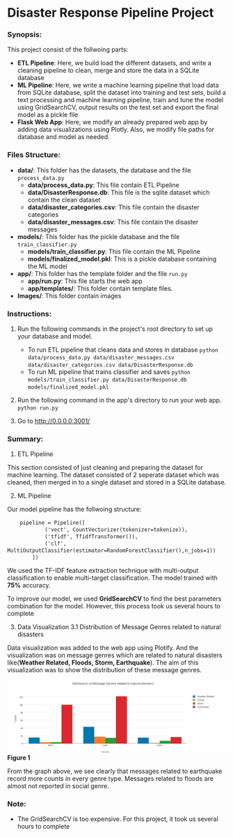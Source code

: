 # Disaster Response Pipeline Project

### Synopsis:
This project consist of the follwoing parts:
- **ETL Pipeline**: Here, we build load the different datasets, and write a cleaning pipeline to clean, merge and store the data in a SQLite database
- **ML Pipeline**: Here, we write a machine learning pipeline that load data from SQLite database, split the dataset into training and test sets, build a text processing and machine learning pipeline, train and tune the model using GridSearchCV, output results on the test set and export the final model as a pickle file
- **Flask Web App**: Here, we modify an already prepared web app by adding data visualizations using Plotly. Also, we modify file paths for database and model as needed.

### Files Structure:
- **data/**: This folder has the datasets, the database and the file `process_data.py`
    - **data/process_data.py**: This file contain ETL Pipeline
    - **data/DisasterResponse.db**: This file is the sqlite dataset which contain the clean dataset
    - **data/disaster_categories.csv**: This file contain the disaster categories
    - **data/disaster_messages.csv**: This file contain the disaster messages
- **models/**: This folder has the pickle database and the file `train_classifier.py`
    - **models/train_classifier.py**: This file contain the ML Pipeline
    - **models/finalized_model.pkl**: This is a pickle database containing the ML model
- **app/**: This folder has the template folder and the file `run.py`
    - **app/run.py**: This file starts the web app
    - **app/templates/**: This folder contain template files.
- **Images/**: This folder contain images
 
### Instructions:
1. Run the following commands in the project's root directory to set up your database and model.

    - To run ETL pipeline that cleans data and stores in database
        `python data/process_data.py data/disaster_messages.csv data/disaster_categories.csv data/DisasterResponse.db`
    - To run ML pipeline that trains classifier and saves
        `python models/train_classifier.py data/DisasterResponse.db models/finalized_model.pkl`

2. Run the following command in the app's directory to run your web app.
    `python run.py`

3. Go to http://0.0.0.0:3001/


### Summary:

1. ETL Pipeline

This section consisted of just cleaning and preparing the dataset for machine learning. The dataset consisted of 2 seperate dataset which was cleaned, then merged in to a single dataset and stored in a SQLite database.

2. ML Pipeline

Our model pipeline has the follwoing structure:
```
    pipeline = Pipeline([
            ('vect', CountVectorizer(tokenizer=tokenize)),
            ('tfidf', TfidfTransformer()),
            ('clf', MultiOutputClassifier(estimator=RandomForestClassifier(),n_jobs=1))
        ])
```
We used the TF-IDF feature extraction technique with multi-output classification to enable multi-target classification. The model trained with **75%** accuracy.

To improve our model, we used **GridSearchCV** to find the best parameters combination for the model. However, this process took us several hours to complete
 
3. Data Visualization
3.1 Distribution of Message Genres related to natural disasters

Data visualization was added to the web app using Plotify. And the visualization was on message genres which are related to natural disasters like(**Weather Related, Floods, Storm, Earthquake**). The aim of this visualization was to show the distribution of these message genres. 

![title](Images/messageGenres.png)
**Figure 1**

From the graph above, we see clearly that messages related to earthquake record more counts in every genre type. Messages related to floods are almost not reported in social genre.

### Note:
- The GridSearchCV is too expensive. For this project, it took us several hours to complete

